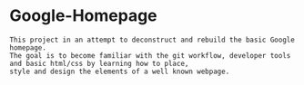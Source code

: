 # Google-Homepage
    This project in an attempt to deconstruct and rebuild the basic Google homepage.
    The goal is to become familiar with the git workflow, developer tools and basic html/css by learning how to place,
    style and design the elements of a well known webpage.